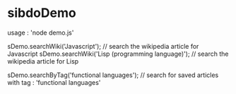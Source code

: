 sibdoDemo
=========

usage : 'node demo.js'

sDemo.searchWiki('Javascript'); // search the wikipedia article for Javascript
sDemo.searchWiki('Lisp (programming language)'); // search the wikipedia article for Lisp

sDemo.searchByTag('functional languages');  //  search for saved articles with tag : 'functional languages'
